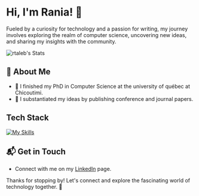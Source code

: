 # Hi, I'm Rania! 👋

Fueled by a curiosity for technology and a passion for writing, my journey involves exploring the realm of computer science, uncovering new ideas, and sharing my insights with the community.

![rtaleb's Stats](https://github-readme-stats.vercel.app/api?username=rtaleb&theme=vue-dark&show_icons=true&hide_border=true&count_private=true)

## 🚀 About Me

- 🔭 I finished my PhD in Computer Science at the university of québec at Chicoutimi.
- 📝 I substantiated my ideas by publishing conference and journal papers.
  
## Tech Stack
[![My Skills](https://skillicons.dev/icons?i=js,html,css,java,mysql,php,py,latex,windows,github,git,androidstudio,discord,eclipse,linkedin,gmail&perline=8)](https://skillicons.dev)
  
## 📬 Get in Touch

- Connect with me on my [LinkedIn](https://www.linkedin.com/in/raniataleb/) page.


Thanks for stopping by! Let's connect and explore the fascinating world of technology together. 🚀



